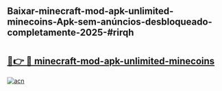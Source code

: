 ## Baixar-minecraft-mod-apk-unlimited-minecoins-Apk-sem-anúncios-desbloqueado-completamente-2025-#rirqh

# <h2><a href="https://ainizakaria.my?title=minecraft-mod-apk-unlimited-minecoins&ref=22M">🔗👉 🔴 minecraft-mod-apk-unlimited-minecoins</a></h2>

[![acn](https://github.com/user-attachments/assets/0f9c940e-d8b0-45ae-aac7-cd30a18b3e1c)](https://ainizakaria.my?title=minecraft-mod-apk-unlimited-minecoins&ref=22M)

